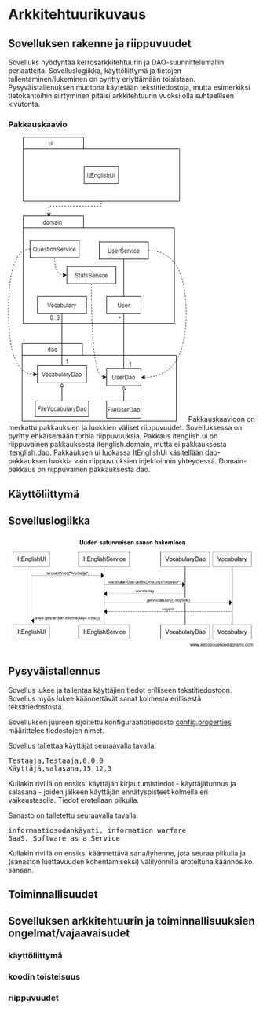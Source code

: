 # Arkkitehtuurikuvaus  

## Sovelluksen rakenne ja riippuvuudet

Sovelluks hyödyntää kerrosarkkitehtuurin ja DAO-suunnittelumallin periaatteita. Sovelluslogiikka, käyttöliittymä ja tietojen tallentaminen/lukeminen on pyritty eriyttämään toisistaan. Pysyväistallenuksen muotona käytetään tekstitiedostoja, mutta esimerkiksi tietokantoihin siirtyminen pitäisi arkkitehtuurin vuoksi olla suhteellisen kivutonta.
 
### Pakkauskaavio
<img src="https://github.com/tietotuomas/ot-harjoitustyo/blob/master/dokumentaatio/kuvat/UML-kaavio.png?raw=true">  
Pakkauskaavioon on merkattu pakkauksien ja luokkien väliset riippuvuudet. Sovelluksessa on pyritty ehkäisemään turhia riippuvuuksia. Pakkaus itenglish.ui on riippuvainen pakkauksesta itenglish.domain, mutta ei pakkauksesta itenglish.dao. Pakkauksen ui luokassa ItEnglishUi käsitellään dao-pakkauksen luokkia vain riippuvuuksien injektoinnin yhteydessä. Domain-pakkaus on riippuvainen pakkauksesta dao.

## Käyttöliittymä

## Sovelluslogiikka  

<img src="https://github.com/tietotuomas/ot-harjoitustyo/blob/master/dokumentaatio/kuvat/Uuden%20satunnaisen%20sanan%20hakeminen.png?raw=true">  

## Pysyväistallennus

Sovellus lukee ja tallentaa käyttäjien tiedot erilliseen tekstitiedostoon. Sovellus myös lukee käännettävät sanat kolmesta erillisestä tekstitiedostosta.

Sovelluksen juureen sijoitettu konfiguraatiotiedosto [config.properties](https://github.com/tietotuomas/ot-harjoitustyo/blob/master/ITEnglish/config.properties) määrittelee tiedostojen nimet.

Sovellus tallettaa käyttäjät seuraavalla tavalla:

<pre>
Testaaja,Testaaja,0,0,0
Käyttäjä,salasana,15,12,3
</pre>

Kullakin rivillä on ensiksi käyttäjän kirjautumistiedot - käyttäjätunnus ja salasana - joiden jälkeen käyttäjän ennätyspisteet kolmella eri vaikeustasolla. Tiedot erotellaan pilkulla.

Sanasto on talletettu seuraavalla tavalla:

<pre>
informaatiosodankäynti, information warfare 
SaaS, Software as a Service
</pre>

Kullakin rivillä on ensiksi käännettävä sana/lyhenne, jota seuraa pilkulla ja (sanaston luettavuuden kohentamiseksi) välilyönnillä eroteltuna käännös ko. sanaan.

## Toiminnallisuudet

## Sovelluksen arkkitehtuurin ja toiminnallisuuksien ongelmat/vajaavaisudet

### käyttöliittymä

### koodin toisteisuus

### riippuvuudet

